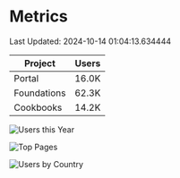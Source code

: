 # Metrics 

Last Updated: 2024-10-14 01:04:13.634444

| Project | Users |
| ----- | ----- |
| Portal | 16.0K |
| Foundations | 62.3K |
| Cookbooks | 14.2K |

![Users this Year](metrics/thisyear.png)

![Top Pages](metrics/toppages.png)

![Users by Country](metrics/bycountry.png)

